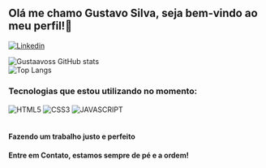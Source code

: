 ## Olá me chamo Gustavo Silva, seja bem-vindo ao meu perfil!👋

[![Linkedin](https://img.shields.io/badge/LinkedIn-0077B5?style=for-the-badge&logo=linkedin&logoColor=white)](https://www.linkedin.com/in/luiz-gustavo-silva-%E2%88%B4-b258b0301/)

![Gustaavoss GitHub stats](https://github-readme-stats.vercel.app/api?username=Gustaavoss&show_icons=true&theme=dark)
</br>
![Top Langs](https://github-readme-stats.vercel.app/api/top-langs/?username=Gustaavoss&hide_progress=true)

### Tecnologias que estou utilizando no momento: 

<!--TECS-->
<div style="display: inline_block">
  <img align="center" alt="HTML5" src="https://img.shields.io/badge/HTML5-E34F26?style=for-the-badge&logo=html5&logoColor=white"/>
  <img align="center" alt="CSS3" src="https://img.shields.io/badge/CSS3-1572B6?style=for-the-badge&logo=css3&logoColor=white"/>
  <img align="center" alt="JAVASCRIPT" src="https://img.shields.io/badge/JavaScript-F7DF1E?style=for-the-badge&logo=javascript&logoColor=black"/>
</div><!--TECS-->
</br>

#### Fazendo um trabalho justo e perfeito
#### Entre em Contato, estamos sempre de pé e a ordem!

